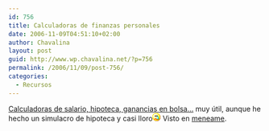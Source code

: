 ```yaml
---
id: 756
title: Calculadoras de finanzas personales
date: 2006-11-09T04:51:10+02:00
author: Chavalina
layout: post
guid: http://www.wp.chavalina.net/?p=756
permalink: /2006/11/09/post-756/
categories:
  - Recursos
---
```

<a href="http://www.bolsacinco.com/calculadoras/" target="_blank">Calculadoras de salario, hipoteca, ganancias en bolsa…</a> muy útil, aunque he hecho un simulacro de hipoteca y casi lloro![llorar](/imagenes/emoticonos/llorar.gif) Visto en <a href="http://meneame.net/story/calculadoras-para-tus-finanzas-personales" target="_blank">meneame</a>.
